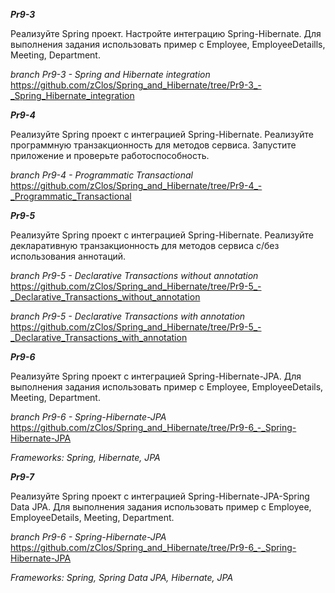 _**Pr9-3**_

Реализуйте Spring проект. Настройте интеграцию Spring-Hibernate.
Для выполнения задания использовать пример с Employee, EmployeeDetaills, Meeting, Department.

_branch  Pr9-3 - Spring and Hibernate integration_
https://github.com/zClos/Spring_and_Hibernate/tree/Pr9-3_-_Spring_Hibernate_integration


_**Pr9-4**_

Реализуйте Spring проект с интеграцией Spring-Hibernate. 
Реализуйте программную транзакционность для методов сервиса.
Запустите приложение и проверьте работоспособность.

_branch  Pr9-4 - Programmatic Transactional_
https://github.com/zClos/Spring_and_Hibernate/tree/Pr9-4_-_Programmatic_Transactional

_**Pr9-5**_

Реализуйте Spring проект с интеграцией Spring-Hibernate.
Реализуйте декларативную транзакционность для методов сервиса с/без использования аннотаций.

_branch Pr9-5 - Declarative Transactions without annotation_
https://github.com/zClos/Spring_and_Hibernate/tree/Pr9-5_-_Declarative_Transactions_without_annotation

_branch Pr9-5 - Declarative Transactions with annotation_
https://github.com/zClos/Spring_and_Hibernate/tree/Pr9-5_-_Declarative_Transactions_with_annotation

_**Pr9-6**_

Реализуйте Spring проект с интеграцией Spring-Hibernate-JPA.
Для выполнения задания использовать пример с Employee, EmployeeDetails, Meeting, Department.

_branch Pr9-6 - Spring-Hibernate-JPA_
https://github.com/zClos/Spring_and_Hibernate/tree/Pr9-6_-_Spring-Hibernate-JPA

_Frameworks: Spring, Hibernate, JPA_

_**Pr9-7**_

Реализуйте Spring проект с интеграцией Spring-Hibernate-JPA-Spring Data JPA.
Для выполнения задания использовать пример с Employee, EmployeeDetails, Meeting, Department.

_branch Pr9-6 - Spring-Hibernate-JPA_
https://github.com/zClos/Spring_and_Hibernate/tree/Pr9-6_-_Spring-Hibernate-JPA

_Frameworks: Spring, Spring Data JPA, Hibernate, JPA_